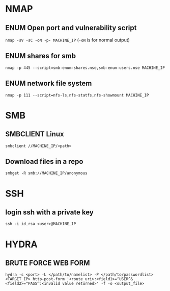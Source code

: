 # NMAP
## ENUM Open port and vulnerability script
`nmap -sV -sC -oN -p- MACHINE_IP` (`-oN` is for normal output)
## ENUM shares for smb 
`nmap -p 445 --script=smb-enum-shares.nse,smb-enum-users.nse MACHINE_IP`
## ENUM network file system
`nmap -p 111 --script=nfs-ls,nfs-statfs,nfs-showmount MACHINE_IP`

# SMB
## SMBCLIENT Linux
`smbclient //MACHINE_IP/<path>`
## Download files in a repo
`smbget -R smb://MACHINE_IP/anonymous`

# SSH
## login ssh with a private key
`ssh -i id_rsa <user>@MACHINE_IP`

# HYDRA
## BRUTE FORCE WEB FORM
`hydra -s <port> -L </path/to/namelist> -P </path/to/passwordlist> <TARGET_IP> http-post-form '<route_uri>:<field1>=^USER^&<field2>=^PASS^:<invalid value returned>' -f -o <output_file>`
